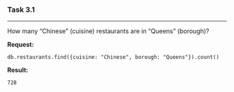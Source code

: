 ### Task 3.1
***
How many “Chinese” (cuisine) restaurants are in “Queens” (borough)?

**Request:**
<pre><code>db.restaurants.find({cuisine: "Chinese", borough: "Queens"}).count()</code></pre>
**Result:**
<pre><code>728</code></pre>

